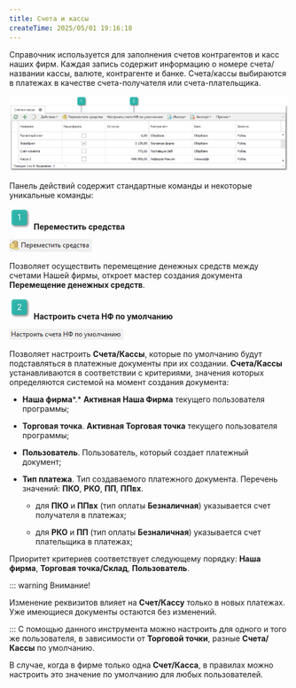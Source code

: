 ```yaml
---
title: Счета и кассы
createTime: 2025/05/01 19:16:18
---
```

Справочник используется для заполнения счетов контрагентов и касс наших фирм. Каждая запись содержит информацию о номере счета/названии кассы, валюте, контрагенте и банке. Счета/кассы выбираются в платежах в качестве счета-получателя или счета-плательщика.

![](../../assets/specification/Aspose.Words.83ab1c44-6b28-430a-a5f2-4d9e6ba1abd4.818.png)

Панель действий содержит стандартные команды и некоторые уникальные команды:

![](../../assets/specification/Aspose.Words.83ab1c44-6b28-430a-a5f2-4d9e6ba1abd4.004.png) **Переместить средства**

![](../../assets/specification/Aspose.Words.83ab1c44-6b28-430a-a5f2-4d9e6ba1abd4.819.png)

Позволяет осуществить перемещение денежных средств между счетами Нашей фирмы, откроет мастер создания документа **Перемещение денежных средств**.

![](../../assets/specification/Aspose.Words.83ab1c44-6b28-430a-a5f2-4d9e6ba1abd4.006.png) **Настроить счета НФ по умолчанию**

![](../../assets/specification/Aspose.Words.83ab1c44-6b28-430a-a5f2-4d9e6ba1abd4.820.png)

Позволяет настроить **Счета/Кассы**, которые по умолчанию будут подставляться в платежные документы при их создании. **Счета/Кассы** устанавливаются в соответствии с критериями, значения которых определяются системой на момент создания документа:

- **Наша фирма***.* **Активная Наша Фирма** текущего пользователя программы;

- **Торговая точка**. **Активная Торговая точка** текущего пользователя программы;

- **Пользователь**. Пользователь, который создает платежный документ;

- **Тип платежа**. Тип создаваемого платежного документа. Перечень значений: **ПКО**, **РКО**, **ПП**, **ППвх**.

    - для **ПКО** и **ППвх** (тип оплаты **Безналичная**) указывается счет получателя в платежах;

    - для **РКО** и **ПП** (тип оплаты **Безналичная**) указывается счет плательщика в платежах;

Приоритет критериев соответствует следующему порядку: **Наша фирма**, **Торговая точка/Склад**, **Пользователь**.

::: warning Внимание!

Изменение реквизитов влияет на **Счет/Кассу** только в новых платежах. Уже имеющиеся документы остаются без изменений.

:::
С помощью данного инструмента можно настроить для одного и того же пользователя, в зависимости от **Торговой точки**, разные **Счета/Кассы** по умолчанию.

В случае, когда в фирме только одна **Счет/Касса**, в правилах можно настроить это значение по умолчанию для любых пользователей.